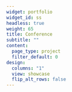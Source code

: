 ```yaml
---
widget: portfolio
widget_id: ss
headless: true
weight: 65
title: Conference
subtitle: ""
content:
  page_type: project
  filter_default: 0
design:
  columns: "1"
  view: showcase
  flip_alt_rows: false
---
```

